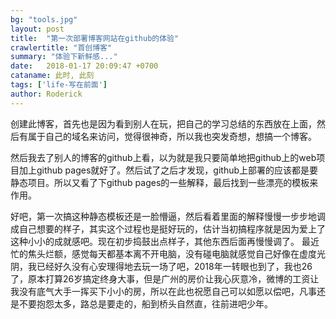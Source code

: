 ```yaml
---
bg: "tools.jpg"
layout: post
title:  "第一次部署博客网站在github的体验"
crawlertitle: "首创博客"
summary: "体验下新鲜感..."
date:   2018-01-17 20:09:47 +0700
cataname: 此时, 此刻
tags: ['life-写在前面']
author: Roderick
---
```

创建此博客，首先也是因为看到别人在玩，把自己的学习总结的东西放在上面，然后有属于自己的域名来访问，觉得很神奇，所以我也突发奇想，想搞一个博客。

然后我去了别人的博客的github上看，以为就是我只要简单地把github上的web项目加上github pages就好了。然后试了之后才发现，github上部署的应该都是要静态项目。所以又看了下github pages的一些解释，最后找到一些漂亮的模板来作用。

好吧，第一次搞这种静态模板还是一脸懵逼，然后看着里面的解释慢慢一步步地调成自己想要的样子，其实这个过程也是挺好玩的，估计当初搞程序就是因为爱上了这种小小的成就感吧。现在初步捣鼓出点样子，其他东西后面再慢慢调了。
最近忙的焦头烂额，感觉每天都基本离不开电脑，没有碰电脑就感觉自己好像在虚度光阴，我已经好久没有心安理得地去玩一场了吧，2018年一转眼也到了，我也26了，原本打算26岁搞定终身大事，但是广州的房价让我心灰意冷，微博的工资让我没有底气大手一挥买下小小的房，所以在此也祝愿自己可以如愿以偿吧，凡事还是不要抱怨太多，路总是要走的，船到桥头自然直，往前进吧少年。
